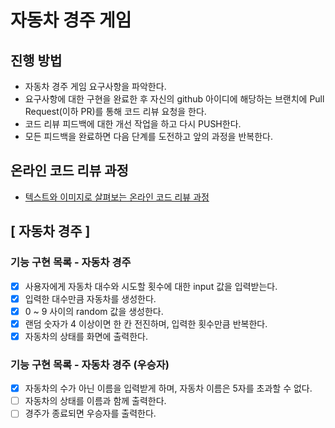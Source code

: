 # 자동차 경주 게임
## 진행 방법
* 자동차 경주 게임 요구사항을 파악한다.
* 요구사항에 대한 구현을 완료한 후 자신의 github 아이디에 해당하는 브랜치에 Pull Request(이하 PR)를 통해 코드 리뷰 요청을 한다.
* 코드 리뷰 피드백에 대한 개선 작업을 하고 다시 PUSH한다.
* 모든 피드백을 완료하면 다음 단계를 도전하고 앞의 과정을 반복한다.

## 온라인 코드 리뷰 과정
* [텍스트와 이미지로 살펴보는 온라인 코드 리뷰 과정](https://github.com/next-step/nextstep-docs/tree/master/codereview)

## [ 자동차 경주 ]
### 기능 구현 목록 - 자동차 경주
- [x] 사용자에게 자동차 대수와 시도할 횟수에 대한 input 값을 입력받는다.
- [x] 입력한 대수만큼 자동차를 생성한다.
- [x] 0 ~ 9 사이의 random 값을 생성한다.
- [x] 랜덤 숫자가 4 이상이면 한 칸 전진하며, 입력한 횟수만큼 반복한다.
- [x] 자동차의 상태를 화면에 출력한다.

### 기능 구현 목록 - 자동차 경주 (우승자)
- [X] 자동차의 수가 아닌 이름을 입력받게 하며, 자동차 이름은 5자를 초과할 수 없다.
- [ ] 자동차의 상태를 이름과 함께 출력한다.
- [ ] 경주가 종료되면 우승자를 출력한다.